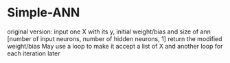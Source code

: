 # Simple-ANN
original version: input one X with its y, initial weight/bias and size of ann [number of input neurons, number of hidden neurons, 1]
return the modified weight/bias
May use a loop to make it accept a list of X and another loop for each iteration later
